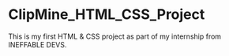 # ClipMine_HTML_CSS_Project
This is my first HTML &amp; CSS project as part of my internship from INEFFABLE DEVS.
